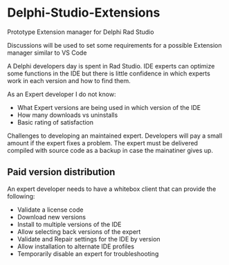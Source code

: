 # Delphi-Studio-Extensions

Prototype Extension manager for Delphi Rad Studio

Discussions will be used to set some requirements for a possible Extension manager similar to VS Code

A Delphi developers day is spent in Rad Studio. IDE experts can optimize some functions in the IDE but there is little confidence in which experts work in each version and how to find them.

As an Expert developer I do not know:

* What Expert versions are being used in which version of the IDE
* How many downloads vs uninstalls
* Basic rating of satisfaction

Challenges to developing an maintained expert. Developers will pay a small amount if the expert fixes a problem.  The expert must be delivered compiled with source code as a backup in case the mainatiner gives up.

## Paid version distribution

An expert developer needs to have a whitebox client that can provide the following:

* Validate a license code
* Download new versions
* Install to multiple versions of the IDE
* Allow selecting back versions of the expert
* Validate and Repair settings for the IDE by version
* Allow installation to alternate IDE profiles
* Temporarily disable an expert for troubleshooting
